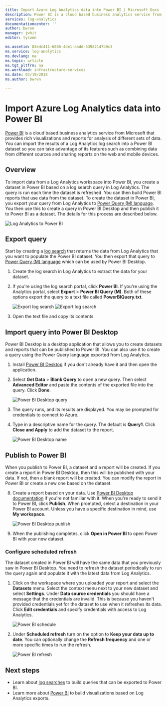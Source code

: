 ```yaml
---
title: Import Azure Log Analytics data into Power BI | Microsoft Docs
description: Power BI is a cloud based business analytics service from Microsoft that provides rich visualizations and reports for analysis of different sets of data.  This article describes how to configure and import Log Analytics data into Power BI and configure it to automatically refresh.
services: log-analytics
documentationcenter: ''
author: bwren
manager: jwhit
editor: tysonn

ms.assetid: 83edc411-6886-4de1-aadd-33982147b9c3
ms.service: log-analytics
ms.devlang: na
ms.topic: article
ms.tgt_pltfrm: na
ms.workload: infrastructure-services
ms.date: 03/19/2018
ms.author: bwren

---
```

# Import Azure Log Analytics data into Power BI


[Power BI](https://powerbi.microsoft.com/documentation/powerbi-service-get-started/) is a cloud based business analytics service from Microsoft that provides rich visualizations and reports for analysis of different sets of data.  You can import the results of a Log Analytics log search into a Power BI dataset so you can take advantage of its features  such as combining data from different sources and sharing reports on the web and mobile devices.

## Overview
To import data from a Log Analytics workspace into Power BI, you create a dataset in Power BI based on a log search query in Log Analytics.  The query is run each time the dataset is refreshed.  You can then build Power BI reports that use data from the dataset.  To create the dataset in Power BI, you export your query from Log Analytics to [Power Query (M) language](https://msdn.microsoft.com/library/mt807488.aspx).  You then use this to create a query in Power BI Desktop and then publish it to Power BI as a dataset.  The details for this process are described below.

![Log Analytics to Power BI](media/log-analytics-powerbi/overview.png)

## Export query
Start by creating a [log search](log-analytics-log-search-new.md) that returns the data from Log Analytics that you want to populate the Power BI dataset.  You then export that query to [Power Query (M) language](https://msdn.microsoft.com/library/mt807488.aspx) which can be used by Power BI Desktop.

1. Create the log search in Log Analytics to extract the data for your dataset.
2. If you're using the log search portal, click **Power BI**.  If you're using the Analytics portal, select **Export** > **Power BI Query (M)**.  Both of these options export the query to a text file called **PowerBIQuery.txt**. 

    ![Export log search](media/log-analytics-powerbi/export-logsearch.png) ![Export log search](media/log-analytics-powerbi/export-analytics.png)

3. Open the text file and copy its contents.

## Import query into Power BI Desktop
Power BI Desktop is a desktop application that allows you to create datasets and reports that can be published to Power BI.  You can also use it to create a query using the Power Query language exported from Log Analytics. 

1. Install [Power BI Desktop](https://powerbi.microsoft.com/desktop/) if you don't already have it and then open the application.
2. Select **Get Data** > **Blank Query** to open a new query.  Then select **Advanced Editor** and paste the contents of the exported file into the query. Click **Done**.

    ![Power BI Desktop query](media/log-analytics-powerbi/desktop-new-query.png)

5. The query runs, and its results are displayed.  You may be prompted for credentials to connect to Azure.  
6. Type in a descriptive name for the query.  The default is **Query1**. Click **Close and Apply** to add the dataset to the report.

    ![Power BI Desktop name](media/log-analytics-powerbi/desktop-results.png)



## Publish to Power BI
When you publish to Power BI, a dataset and a report will be created.  If you create a report in Power BI Desktop, then this will be published with your data.  If not, then a blank report will be created.  You can modify the report in Power BI or create a new one based on the dataset.

8. Create a report based on your data.  Use [Power BI Desktop documentation](https://docs.microsoft.com/power-bi/desktop-report-view) if you're not familiar with it.  When you're ready to send it to Power BI, click **Publish**.  When prompted, select a destination in your Power BI account.  Unless you have a specific destination in mind, use **My workspace**.

    ![Power BI Desktop publish](media/log-analytics-powerbi/desktop-publish.png)

3. When the publishing completes, click **Open in Power BI** to open Power BI with your new dataset.


### Configure scheduled refresh
The dataset created in Power BI will have the same data that you previously saw in Power BI Desktop.  You need to refresh the dataset periodically to run the query again and populate it with the latest data from Log Analytics.  

1. Click on the workspace where you uploaded your report and select the **Datasets** menu. Select the context menu next to your new dataset and select **Settings**. Under **Data source credentials** you should have a message that the credentials are invalid.  This is because you haven't provided credentials yet for the dataset to use when it refreshes its data.  Click **Edit credentials** and specify credentials with access to Log Analytics.

    ![Power BI schedule](media/log-analytics-powerbi/powerbi-schedule.png)

5. Under **Scheduled refresh** turn on the option to **Keep your data up to date**.  You can optionally change the **Refresh frequency** and one or more specific times to run the refresh.

    ![Power BI refresh](media/log-analytics-powerbi/powerbi-schedule-refresh.png)



## Next steps
* Learn about [log searches](log-analytics-log-searches.md) to build queries that can be exported to Power BI.
* Learn more about [Power BI](http://powerbi.microsoft.com) to build visualizations based on Log Analytics exports.
